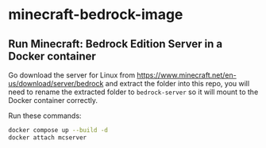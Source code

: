 # minecraft-bedrock-image

## Run Minecraft: Bedrock Edition Server in a Docker container

Go download the server for Linux from https://www.minecraft.net/en-us/download/server/bedrock and extract the folder into this repo, you will need to rename the extracted folder to `bedrock-server` so it will mount to the Docker container correctly.

Run these commands:
```sh
docker compose up --build -d
docker attach mcserver
```